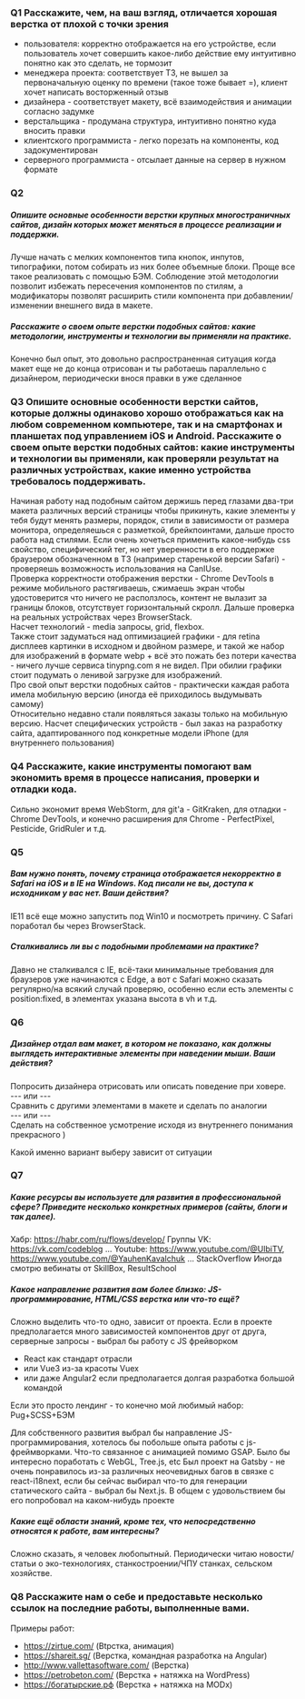 ### Q1 Расскажите, чем, на ваш взгляд, отличается хорошая верстка от плохой с точки зрения
- пользователя: корректно отображается на его устройстве, если пользователь хочет совершить какое-либо действие ему интуитивно понятно как это сделать, не тормозит
- менеджера проекта: соответствует ТЗ, не вышел за первоначальную оценку по времени (такое тоже бывает =), клиент хочет написать восторженный отзыв
- дизайнера - соответствует макету, всё взаимодействия и анимации согласно задумке
- верстальщика - продумана структура, интуитивно понятно куда вносить правки
- клиентского программиста - легко порезать на компоненты, код задокументирован
- серверного программиста - отсылает данные на сервер в нужном формате
### Q2
##### Опишите основные особенности верстки крупных многостраничных сайтов, дизайн которых может меняться в процессе реализации и поддержки.
Лучше начать с мелких компонентов типа кнопок, инпутов, типографики, потом собирать из них более объемные блоки.
Проще все такое реализовать с помощью БЭМ.
Соблюдение этой методологии позволит избежать пересечения компонентов по стилям,
а модификаторы позволят расширить стили компонента при добавлении/изменении внешнего вида в макете.
##### Расскажите о своем опыте верстки подобных сайтов: какие методологии, инструменты и технологии вы применяли на практике.
Конечно был опыт, это довольно распространенная ситуация когда макет еще не до конца отрисован и ты работаешь параллельно с дизайнером, периодически внося правки в уже сделанное

### Q3 Опишите основные особенности верстки сайтов, которые должны одинаково хорошо отображаться как на любом современном компьютере, так и на смартфонах и планшетах под управлением iOS и Android. Расскажите о своем опыте верстки подобных сайтов: какие инструменты и технологии вы применяли, как проверяли результат на различных устройствах, какие именно устройства требовалось поддерживать.
Начиная работу над подобным сайтом держишь перед глазами два-три макета различных версий страницы чтобы прикинуть, какие элементы у тебя будут менять размеры,
порядок, стили в зависимости от размера монитора, определяешься с разметкой, брейкпоинтами, дальше просто работа над стилями. Если очень хочеться применить какое-нибудь css свойство, специфический тег, но нет уверенности
в его поддержке браузером обозначенном в ТЗ (например старенькой версии Safari) - проверяешь возможность использования на CanIUse.\
Проверка корректности отображения верстки - Chrome DevTools в режиме мобильного растягиваешь, сжимаешь экран чтобы удостоверится что ничего
не расползлось, контент не вылазит за границы блоков, отсутствует горизонтальный скролл. Дальше проверка на реальных устройствах через BrowserStack.\
Насчет технологий - media запросы, grid, flexbox.\
Также стоит задуматься над оптимизацией графики - для retina дисплеев картинки в исходном и двойном размере, и такой же набор
для изображений в формате webp + всё это пожать без потери качества - ничего лучше сервиса tinypng.com я не видел.
При обилии графики стоит подумать о ленивой загрузке для изображений.\
Про свой опыт верстки подобных сайтов - практически каждая работа имела мобильную версию (иногда её приходилось выдумывать самому)\
Относительно недавно стали появляться заказы только на мобильную версию. Насчет специфических устройств - был заказ на разработку сайта, адаптированного под конкретные модели iPhone (для внутреннего пользования)

### Q4 Расскажите, какие инструменты помогают вам экономить время в процессе написания, проверки и отладки кода.
Сильно экономит время WebStorm, для git'a - GitKraken, для отладки - Chrome DevTools,
и конечно расширения для Chrome - PerfectPixel, Pesticide, GridRuler и т.д.

### Q5
##### Вам нужно понять, почему страница отображается некорректно в Safari на iOS и в IE на Windows. Код писали не вы, доступа к исходникам у вас нет. Ваши действия?
IE11 всё еще можно запустить под Win10 и посмотреть причину. С Safari поработал бы через BrowserStack.
##### Сталкивались ли вы с подобными проблемами на практике?
Давно не сталкивался с IE, всё-таки минимальные требования для браузеров уже начинаются с Edge, а вот с Safari можно сказать регулярно/на всякий случай проверяю,
особенно если есть элементы с position:fixed, в элементах указана высота в vh и т.д.

### Q6
##### Дизайнер отдал вам макет, в котором не показано, как должны выглядеть интерактивные элементы при наведении мыши. Ваши действия?

Попросить дизайнера отрисовать или описать поведение при ховере.\
--- или ---\
Сравнить с другими элементами в макете и сделать по аналогии\
--- или ---\
Сделать на собственное усмотрение исходя из внутреннего понимания прекрасного )

Какой именно вариант выберу зависит от ситуации

### Q7
##### Какие ресурсы вы используете для развития в профессиональной сфере? Приведите несколько конкретных примеров (сайты, блоги и так далее).

Хабр: https://habr.com/ru/flows/develop/
Группы VK: https://vk.com/codeblog ...
Youtube: https://www.youtube.com/@UlbiTV, https://www.youtube.com/@YauhenKavalchuk ...
StackOverflow
Иногда смотрю вебинаты от SkillBox, ResultSchool

##### Какое направление развития вам более близко: JS-программирование, HTML/CSS верстка или что-то ещё?

Сложно выделить что-то одно, зависит от проекта. Если в проекте предполагается много зависимостей компонентов
друг от друга, серверные запросы - выбрал бы работу с JS фрейворком
- React как стандарт отрасли
- или Vue3 из-за красоты Vuex
- или даже Angular2 если предполагается долгая разработка большой командой

Если это просто лендинг - то конечно мой любимый набор: Pug+SCSS+БЭМ

Для собственного развития выбрал бы направление JS-программирования, хотелось бы побольше опыта работы с js-фреймворками.
Что-то связанное с анимацией помимо GSAP. Было бы интересно поработать с WebGL, Tree.js, etc
Был проект на Gatsby - не очень понравилось из-за различных неочевидных багов в связке с react-i18next, если бы сейчас выбирал
что-то для генерации статического сайта - выбрал бы Next.js. В общем с удовольствием бы его попробовал на каком-нибудь проекте

##### Какие ещё области знаний, кроме тех, что непосредственно относятся к работе, вам интересны?
Сложно сказать, я человек любопытный. Периодически читаю новости/статьи о эко-технологиях,
станкостроении/ЧПУ станках, сельском хозяйстве.


### Q8 Расскажите нам о себе и предоставьте несколько ссылок на последние работы, выполненные вами.
Примеры работ:
- https://zirtue.com/ (Вtрстка, анимация)
- https://shareit.sg/ (Верстка, командная разработка на Angular)
- http://www.vallettasoftware.com/ (Верстка)
- https://petrobeton.com/ (Верстка + натяжка на WordPress)
- https://богатырские.рф (Верстка + натяжка на MODx)
